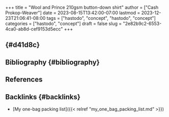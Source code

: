 +++
title = "Wool and Prince 210gsm button-down shirt"
author = ["Cash Prokop-Weaver"]
date = 2023-08-15T13:42:00-07:00
lastmod = 2023-12-23T21:06:41-08:00
tags = ["hastodo", "concept", "hastodo", "concept"]
categories = ["hastodo", "concept"]
draft = false
slug = "2e82b9c2-6553-4ca0-ab8d-cef9153d5ecc"
+++

##  {#d41d8c}


## Bibliography {#bibliography}

## References

<style>.csl-entry{text-indent: -1.5em; margin-left: 1.5em;}</style><div class="csl-bib-body">
</div>



## Backlinks {#backlinks}

-   [My one-bag packing list]({{< relref "my_one_bag_packing_list.md" >}})
